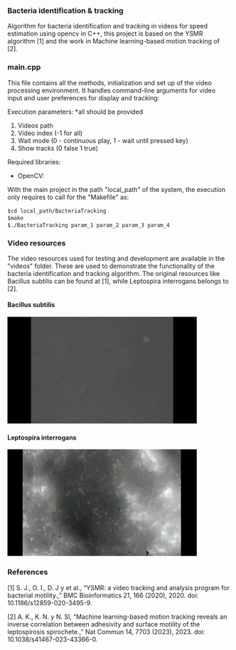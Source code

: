 ### Bacteria identification & tracking  
Algorithm for bacteria identification and tracking in videos for speed estimation using opencv in C++, this project is based on the YSMR algorithm [1] and the work in Machine learning-based motion tracking of [2].


### main.cpp
This file contains all the methods, initialization and set up of the video processing environment. It handles command-line arguments for video input and user preferences for display and tracking:

Execution parameters: 
*all should be provided
1. Videos path 
2. Video index (-1 for all)
3. Wait mode (0 - continuous play, 1 - wait until pressed key)
4. Show tracks (0 false 1 true)

Required libraries:
- OpenCV:
 

With the main project in the path "local_path" of the system, the execution only requires to call for the "Makefile" as:

    $cd local_path/BacteriaTracking
    $make
    $./BacteriaTracking param_1 param_2 param_3 param_4


### Video resources
The video resources used for testing and development are available in the "videos" folder. These are used to demonstrate the functionality of the bacteria identification and tracking algorithm. The original resources like Bacillus subtilis can be found at [1], while Leptospira interrogans belongs to [2].

#### Bacillus subtilis
![alt text](Bacillus.gif)

#### Leptospira interrogans
![alt text](Leptospira.gif)

### References
[1] S. J., O. I., D. J y et al., “YSMR: a video tracking and analysis program for bacterial motility.,” BMC
Bioinformatics 21, 166 (2020), 2020. doi: 10.1186/s12859-020-3495-9.

[2] A. K., K. N. y N. Sl, “Machine learning-based motion tracking reveals an inverse correlation between
adhesivity and surface motility of the leptospirosis spirochete.,” Nat Commun 14, 7703 (2023), 2023. doi:
10.1038/s41467-023-43366-0.


    
